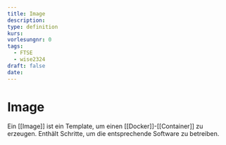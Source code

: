 ```yaml
---
title: Image
description: 
type: definition
kurs: 
vorlesungnr: 0
tags:
  - FTSE
  - wise2324
draft: false
date:
---
```


# Image

Ein [[Image]] ist ein Template, um einen [[Docker]]-[[Container]] zu erzeugen. Enthält Schritte, um die entsprechende Software zu betreiben.  